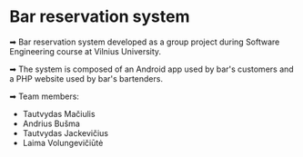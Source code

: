 # Bar reservation system
➡ Bar reservation system developed as a group project during Software Engineering course at Vilnius University.

➡ The system is composed of an Android app used by bar's customers and a PHP website used by bar's bartenders.

➡ Team members:  
- Tautvydas Mačiulis
- Andrius Bušma
- Tautvydas Jackevičius
- Laima Volungevičiūtė
